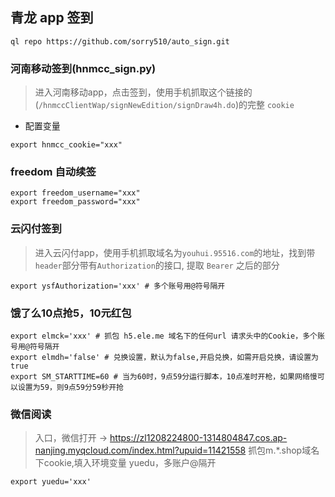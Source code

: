## 青龙 app 签到

```
ql repo https://github.com/sorry510/auto_sign.git
```

### 河南移动签到(hnmcc_sign.py)
> 进入河南移动app，点击签到，使用手机抓取这个链接的(`/hnmccClientWap/signNewEdition/signDraw4h.do`)的完整 `cookie`


- 配置变量

```
export hnmcc_cookie="xxx"
```

### freedom 自动续签

```
export freedom_username="xxx"
export freedom_password="xxx"
```

### 云闪付签到
> 进入云闪付app，使用手机抓取域名为`youhui.95516.com`的地址，找到带`header`部分带有`Authorization`的接口, 提取 `Bearer` 之后的部分

```
export ysfAuthorization='xxx' # 多个账号用@符号隔开
```

### 饿了么10点抢5，10元红包

```
export elmck='xxx' # 抓包 h5.ele.me 域名下的任何url 请求头中的Cookie，多个账号用@符号隔开
export elmdh='false' # 兑换设置，默认为false,开启兑换，如需开启兑换，请设置为true
export SM_STARTTIME=60 # 当为60时，9点59分运行脚本，10点准时开枪，如果网络慢可以设置为59，则9点59分59秒开抢
```

### 微信阅读
>入口，微信打开 -> https://zl1208224800-1314804847.cos.ap-nanjing.myqcloud.com/index.html?upuid=11421558
抓包m.*.shop域名下cookie,填入环境变量 yuedu，多账户@隔开

```
export yuedu='xxx'
```